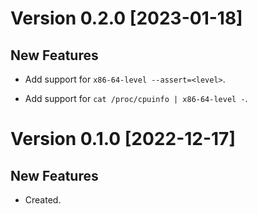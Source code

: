 # Version 0.2.0 [2023-01-18]

## New Features

 * Add support for `x86-64-level --assert=<level>`.
 
 * Add support for `cat /proc/cpuinfo | x86-64-level -`.


# Version 0.1.0 [2022-12-17]

## New Features

 * Created.
